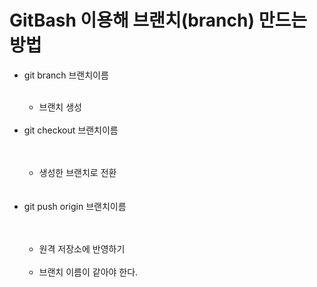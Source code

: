 # GitBash 이용해 브랜치(branch) 만드는 방법

<ul>
  <li> git branch 브랜치이름 </li>
  <br>
  <ul>
    <li> 브랜치 생성 </li>
  </ul>
  <br>
  <li> git checkout 브랜치이름 </li>
  <br>
  <ul>
    <br><li>생성한 브랜치로 전환</li><br>
  </ul>
  <br>
  <li> git push origin 브랜치이름 </li>
  <br>
  <ul>
    <br>
    <li>원격 저장소에 반영하기</li><br>
    <li>브랜치 이름이 같아야 한다.</li><br>
  </ul>
</ul>
